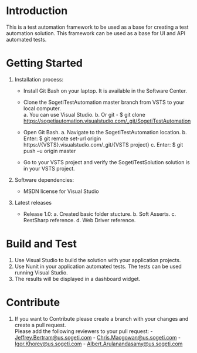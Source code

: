 # Introduction
This is a test automation framework to be used as a base for creating a test automation solution.  This framework can be used as a base for UI and API automated tests.

# Getting Started
1.	Installation process:
    - Install Git Bash on your laptop.  It is available in the Software Center.
    - Clone the SogetiTestAutomation master branch from VSTS to your local computer.  
        a.  You can use Visual Studio.
        b.  Or git
            - $ git clone https://sogetiautomation.visualstudio.com/_git/SogetiTestAutomation 

    - Open Git Bash.
        a.  Navigate to the SogetiTestAutomation location.
        b.	Enter: $ git remote set-url origin https://{VSTS}.visualstudio.com/_git/{VSTS project}
        c.	Enter: $ git push –u origin master
                    
    - Go to your VSTS project and verify the SogetiTestSolution solution is in your VSTS project.
 
2.	Software dependencies:
    - MSDN license for Visual Studio
3.	Latest releases
    - Release 1.0:
        a. Created basic folder stucture.
        b. Soft Asserts.
        c. RestSharp reference.
        d. Web Driver reference.	

# Build and Test
1.  Use Visual Studio to build the solution with your application projects.
2.  Use Nunit in your application automated tests.  The tests can be used running Visual Studio.
3.  The results will be displayed in a dashboard widget. 

# Contribute
1.  If you want to Contribute please create a branch with your changes and create a pull request.  
    Please add the following reviewers to your pull request:
        - Jeffrey.Bertram@us.sogeti.com
        - Chris.Macgowan@us.sogeti.com
        - Igor.Khorev@us.sogeti.com
        - Albert.Arulanandasamy@us.sogeti.com


